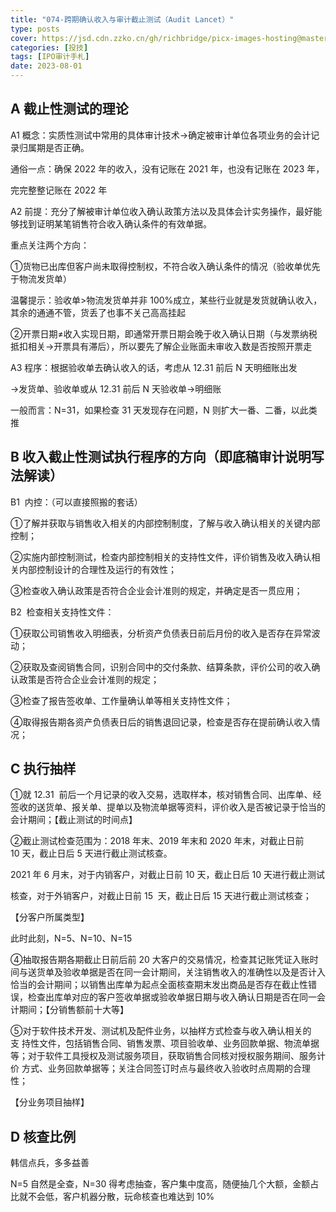 ```yaml
---
title: "074-跨期确认收入与审计截止测试（Audit Lancet）"
type: posts
cover: https://jsd.cdn.zzko.cn/gh/richbridge/picx-images-hosting@master/thumbnail/audit.avif
categories: [投技]
tags: [IPO审计手札]
date: 2023-08-01
---
```

## A 截止性测试的理论

A1 概念：实质性测试中常用的具体审计技术→确定被审计单位各项业务的会计记录归属期是否正确。

通俗一点：确保 2022 年的收入，没有记账在 2021 年，也没有记账在 2023 年，

完完整整记账在 2022 年

A2 前提：充分了解被审计单位收入确认政策方法以及具体会计实务操作，最好能够找到证明某笔销售符合收入确认条件的有效单据。

重点关注两个方向：

①货物已出库但客户尚未取得控制权，不符合收入确认条件的情况（验收单优先于物流发货单）

温馨提示：验收单>物流发货单并非 100%成立，某些行业就是发货就确认收入，其余的通通不管，货丢了也事不关己高高挂起

②开票日期≠收入实现日期，即通常开票日期会晚于收入确认日期（与发票纳税抵扣相关→开票具有滞后），所以要先了解企业账面未审收入数是否按照开票走

A3 程序：根据验收单去确认收入的话，考虑从 12.31 前后 N 天明细账出发

→发货单、验收单或从 12.31 前后 N 天验收单→明细账

  

一般而言：N=31，如果检查 31 天发现存在问题，N 则扩大一番、二番，以此类推

## B 收入截止性测试执行程序的方向（即底稿审计说明写法解读）

B1  内控：（可以直接照搬的套话）

①了解并获取与销售收入相关的内部控制制度，了解与收入确认相关的关键内部控制；

②实施内部控制测试，检查内部控制相关的支持性文件，评价销售及收入确认相关内部控制设计的合理性及运行的有效性；

③检查收入确认政策是否符合企业会计准则的规定，并确定是否一贯应用；

B2  检查相关支持性文件：

①获取公司销售收入明细表，分析资产负债表日前后月份的收入是否存在异常波动；

②获取及查阅销售合同，识别合同中的交付条款、结算条款，评价公司的收入确认政策是否符合企业会计准则的规定；

③检查了报告签收单、工作量确认单等相关支持性文件；

④取得报告期各资产负债表日后的销售退回记录，检查是否存在提前确认收入情况；

## C 执行抽样

①就 12.31  前后一个月记录的收入交易，选取样本，核对销售合同、出库单、经签收的送货单、报关单、提单以及物流单据等资料，评价收入是否被记录于恰当的会计期间；【截止测试的时间点】

②截止测试检查范围为：2018 年末、2019 年末和 2020 年末，对截止日前 10 天，截止日后 5 天进行截止测试核查。

2021 年 6 月末，对于内销客户，对截止日前 10 天，截止日后 10 天进行截止测试

核查，对于外销客户，对截止日前 15  天，截止日后 15 天进行截止测试核查；

【分客户所属类型】

此时此刻，N=5、N=10、N=15

④抽取报告期各期截止日前后前 20 大客户的交易情况，检查其记账凭证入账时间与送货单及验收单据是否在同一会计期间，关注销售收入的准确性以及是否计入恰当的会计期间；以销售出库单为起点全面核查期末发出商品是否存在截止性错误，检查出库单对应的客户签收单据或验收单据日期与收入确认日期是否在同一会计期间；【分销售额前十大等】

  

⑤对于软件技术开发、测试机及配件业务，以抽样方式检查与收入确认相关的支 持性文件，包括销售合同、销售发票、项目验收单、业务回款单据、物流单据等；对于软件工具授权及测试服务项目，获取销售合同核对授权服务期间、服务计价 方式、业务回款单据等；关注合同签订时点与最终收入验收时点周期的合理性；

【分业务项目抽样】

## D 核查比例

韩信点兵，多多益善

N=5 自然是全查，N=30 得考虑抽查，客户集中度高，随便抽几个大额，金额占比就不会低，客户机器分散，玩命核查也难达到 10%